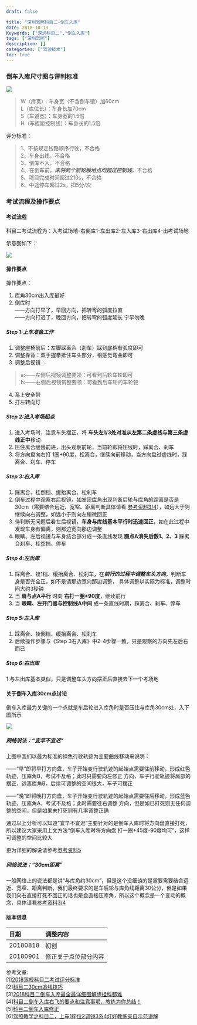 ```yaml
---
draft: false

title: "深圳驾照科目二-倒车入库"
date: 2018-10-13 
Keywords: ["深圳科目二","倒车入库"]
tags: ["深圳驾照"]
description: []
categories: ["驾驶技术"]
toc: true
---
```



### 倒车入库尺寸图与评判标准
![](http://149.28.41.198:8001/galleries/201809/reversing-into-the-warehouse-dimensions.jpg)

>W（库宽）：车身宽（不含倒车镜）加60cm  
L（库位长）：车身长加70cm  
S（车道宽）：车身宽的1.5倍  
H（车库距控制线）：车身长的1.5倍  


评分标准：

>1、不按规定线路顺序行驶，不合格  
2、车身出线，不合格  
3、倒库不入，不合格  
4、在倒车前，***未将两个前轮触地点均超过控制线***，不合格  
5、项目完成时间超过210s，不合格   
6、中途停车超过2s，扣5分/次  

### 考试流程及操作要点
#### 考试流程
科目二考试流程为：入考试场地-右倒库1-左出库2-左入库3-右出库4-出考试场地 

示意图如下：  

![](http://149.28.41.198:8001/galleries/201809/reversing-into-the-warehouse-flowchart.jpg) 

#### 操作要点
操作要点：  

1. 库角30cm出入库最好  
2. 倒库时  
——方向打早了，早回方向，把转弯的弧度拉直   
——方向打迟了，晚回方向，把转弯的弧度延长 宁早勿晚    

##### Step 1:上车准备工作
1. 调整座椅前后：左脚踩离合（刹车）踩到底稍有弧度即可 
2. 调整靠背：双手握拳抵住车头部分，稍感觉弯曲即可
3. 调整后视镜：  

>a:——左侧后视镜调整要领：可看到后轮车轮即可   
b:——右侧后视镜调整要领：可看到后车轮的车轮毂  

4. 系上安全带   
5. 打左转向灯   

##### Step 2:进入考场起点
1. 进入考场时，注意车头摆正，将 **车头左1/3处对准从左第二条虚线与第三条虚线正中**移动
2. 压住离合缓慢前进，出头观察前轮，当前轮即将压线时，踩离合、刹车
3. 将方向盘向右打 1圈+90度，松离合，继续向前移动，当方向盘过虚线时，踩离合、刹车、停车

##### Step 3:右入库
1. 踩离合、挂倒档、缓抬离合、松刹车  
2. 倒车过程中观察右后视镜，如发现库角出现判断后轮与库角的距离是否是30cm（需要结合远近、宽窄、距离判断具体请看
   [参考资料3/4](#ref3)），如远大于则继续向右调整，如远小于则向左稍微回正  
3. 待判断无问题后看左后视镜，**车身与库线基本平行时迅速回正**，如在此过程中发现车身有偏离，则那边宽向那边调整  
4. 眼睛、左后视镜与车身结合部分成一条直线发现 **图点A消失后数1、2、3** 踩离合刹车、挂空挡、停车  

##### Step 4:左出库
1. 踩离合、挂1档、缓抬离合、松刹车，在***前行的过程中调整车头方向***，判断车身是否完全正，如不是请那边宽向那边调整，
  具体调整以实际为标准，调整时间大约3秒钟  
2. 当 **肩与点A平行** 时向 **右打一圈+90度**，继续前行  
3. 当 **眼睛、左开门器与控制线A中间** 成一条直线时期，踩离合、刹车、停车  

##### Step 5:左入库
1. 踩离合、挂倒档、缓抬离合、松刹车  
2. 后续操作步骤与《Step 3右入库》中2-4步骤一致，只是观察的方向先左后右而已

##### Step 6:右出库
1.与左出库基本类似，只是调整车头方向摆正后直接去下一个考场地  

#### 关于倒车入库30cm点讨论
倒车入库最为关键的一个点就是车后轮进入库角时是否压住与库角30cm处，入下图所示  
  
![](http://149.28.41.198:8001/galleries/201809/reversing-into-the-warehouse-30cm.jpg)  
 
##### 网络说法：“宜早不宜迟”
上图中我们以最为标准的绿色行驶轨迹为主要曲线移动来说明：  

——“早”即将早打方向盘，车子开始变行驶轨迹的起始点需要往前移动，形成红色轨迹，压库角B，考试不及格；此时只需要向左修正
方向，车子行驶轨迹将局部的摆正，远离库角B，后续可调整的空间很大，车子可摆正   

——“晚”即将晚打方向盘，车子开始变行驶轨迹的起始点需要往后移动，形成蓝色轨迹，压库角A，考试不及格；此时需要往右调整
方向，但是如已打死则无任何调整的空间，但是如果未打死则有几率调整正确  

通过以上分析可以知道“宜早不宜迟”主要针对的是倒车入库时将方向盘直接打死，所以建议大家采用上文方法“倒车入库时将方向盘
打一圈+45度-90度均可”，这样可调整的空间比较大  

更为详细的解说请参考[参考资料5](#ref5)

##### 网络说法：“30cm距离”
一般网络上的说法都是讲“与库角约30cm”，但是这个没细谈的是需要需要结合远近、宽窄、距离判断，我们最终要求的是车后轮与库角线距离30公分，但是如果我们向右直接打死不回正的话也是会直接压库角，所以这个概念是一个变动的概念，具体请看[参考资料3/4](#ref3)

#### 版本信息
|日期|调整内容|
|:--|:--|
|20180818|初创|
|20180901|修正关于点位部分内容| 


参考文章:  
[1][2018驾校科目二考试评分标准](http://k.sina.com.cn/article_6429291704_17f3734b800100az4b.html)  
[2][科目二30cm追线技巧](http://www.jsyks.com/w_b43d6c)  
[3]<span id='ref3'>[2018科目二倒车入库最全最详细图解想挂科都难](https://v.qq.com/x/page/n0760m2hfw8.html "0-5分钟")</span>  
[4]<span id='ref4'>[科目二倒车入库右飞的要点和注意事项，教练为你总结！](https://v.qq.com/x/page/r0389x3xfoz.html)  
[5]<span id='ref5'>[科目二倒车入库修正](https://jingyan.baidu.com/article/9989c74622c52af648ecfe12.html)</span>  
[6]<span>[驾照教学之科目二，上车1座位2调镜3系4灯好教练亲自示范讲解](https://v.qq.com/x/page/i0534sd0mx9.html)</span>  

 